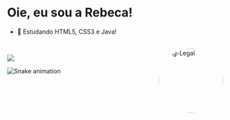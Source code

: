 ### <h1> Oie, eu sou a Rebeca! </h1>


- 🌱 Estudando HTML5, CSS3 e Java!


  <div style="display: inline_block"><br>
  <img align = right alt="img-Legal" height="150" style="border-radius:80px;"src="https://media.discordapp.net/attachments/1030624610233884806/1030641728732012564/Design_sem_nome_3.png?width=369&height=369">
     </div>

 
 <div>
    <a href = "mailto:rebecamoreirabatista@gmail.com"><img align = "center" src="https://img.shields.io/badge/-Gmail-%23333?style=for-the-badge&logo=gmail&logoColor=white" target="_blank"></a>
   
   ![Snake animation](https://github.com/rebecamb/rebecamb/blob/output/github-contribution-grid-snake.svg)
  
  </div>



